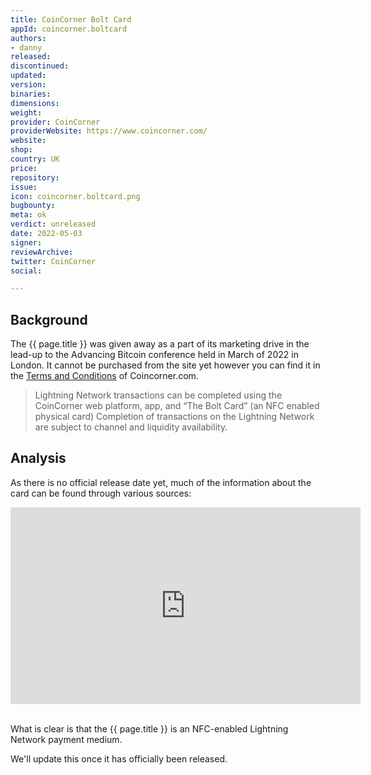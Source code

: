 ```yaml
---
title: CoinCorner Bolt Card
appId: coincorner.boltcard
authors:
- danny
released: 
discontinued: 
updated: 
version: 
binaries: 
dimensions: 
weight: 
provider: CoinCorner
providerWebsite: https://www.coincorner.com/
website: 
shop: 
country: UK
price: 
repository: 
issue: 
icon: coincorner.boltcard.png
bugbounty: 
meta: ok
verdict: unreleased
date: 2022-05-03
signer: 
reviewArchive: 
twitter: CoinCorner
social: 

---
```


## Background 

The {{ page.title }} was given away as a part of its marketing drive in the lead-up to the Advancing Bitcoin conference held in March of 2022 in London. It cannot be purchased from the site yet however you can find it in the [Terms and Conditions](https://www.coincorner.com/Terms) of Coincorner.com. 

> Lightning Network transactions can be completed using the CoinCorner web platform, app, and “The Bolt Card” (an NFC enabled physical card) Completion of transactions on the Lightning Network are subject to channel and liquidity availability.

## Analysis 

As there is no official release date yet, much of the information about the card can be found through various sources: 

<iframe width="560" height="315" src="https://www.youtube.com/embed/gyyYD3AVZDA" title="YouTube video player" frameborder="0" allow="accelerometer; autoplay; clipboard-write; encrypted-media; gyroscope; picture-in-picture" allowfullscreen></iframe><br /><br /> 

What is clear is that the {{ page.title }} is an NFC-enabled Lightning Network payment medium. 

We'll update this once it has officially been released. 

